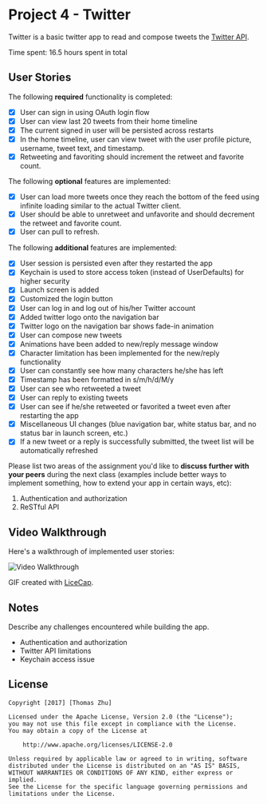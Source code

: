 # Project 4 - Twitter

Twitter is a basic twitter app to read and compose tweets the [Twitter API](https://apps.twitter.com/).

Time spent: 16.5 hours spent in total

## User Stories

The following **required** functionality is completed:

- [X] User can sign in using OAuth login flow
- [X] User can view last 20 tweets from their home timeline
- [X] The current signed in user will be persisted across restarts
- [X] In the home timeline, user can view tweet with the user profile picture, username, tweet text, and timestamp.
- [X] Retweeting and favoriting should increment the retweet and favorite count.

The following **optional** features are implemented:

- [X] User can load more tweets once they reach the bottom of the feed using infinite loading similar to the actual Twitter client.
- [X] User should be able to unretweet and unfavorite and should decrement the retweet and favorite count.
- [X] User can pull to refresh.

The following **additional** features are implemented:

- [X] User session is persisted even after they restarted the app
- [X] Keychain is used to store access token (instead of UserDefaults) for higher security
- [X] Launch screen is added
- [X] Customized the login button
- [X] User can log in and log out of his/her Twitter account
- [X] Added twitter logo onto the navigation bar
- [X] Twitter logo on the navigation bar shows fade-in animation
- [X] User can compose new tweets
- [X] Animations have been added to new/reply message window
- [X] Character limitation has been implemented for the new/reply functionality
- [X] User can constantly see how many characters he/she has left
- [X] Timestamp has been formatted in s/m/h/d/M/y
- [X] User can see who retweeted a tweet
- [X] User can reply to existing tweets
- [X] User can see if he/she retweeted or favorited a tweet even after restarting the app
- [X] Miscellaneous UI changes (blue navigation bar, white status bar, and no status bar in launch screen, etc.)
- [X] If a new tweet or a reply is successfully submitted, the tweet list will be automatically refreshed

Please list two areas of the assignment you'd like to **discuss further with your peers** during the next class (examples include better ways to implement something, how to extend your app in certain ways, etc):

1. Authentication and authorization
2. ReSTful API

## Video Walkthrough

Here's a walkthrough of implemented user stories:

<img src='http://i.imgur.com/F0jIuTy.gif' title='Video Walkthrough' width='' alt='Video Walkthrough' />

GIF created with [LiceCap](http://www.cockos.com/licecap/).

## Notes

Describe any challenges encountered while building the app.

- Authentication and authorization
- Twitter API limitations
- Keychain access issue

## License

    Copyright [2017] [Thomas Zhu]

    Licensed under the Apache License, Version 2.0 (the "License");
    you may not use this file except in compliance with the License.
    You may obtain a copy of the License at

        http://www.apache.org/licenses/LICENSE-2.0

    Unless required by applicable law or agreed to in writing, software
    distributed under the License is distributed on an "AS IS" BASIS,
    WITHOUT WARRANTIES OR CONDITIONS OF ANY KIND, either express or implied.
    See the License for the specific language governing permissions and
    limitations under the License.
